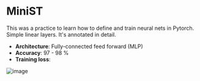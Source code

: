 # MiniST
This was a practice to learn how to define and train neural nets in Pytorch. Simple linear layers. It's annotated in detail.

- **Architecture**: Fully-connected feed forward (MLP)
- **Accuracy**: 97 - 98 %
- **Training loss**:

![image](https://github.com/kybercore/mnist/assets/105080989/08333437-b67e-4db1-b5ad-a945244e6fce)
